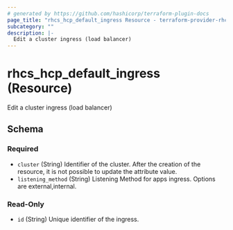```yaml
---
# generated by https://github.com/hashicorp/terraform-plugin-docs
page_title: "rhcs_hcp_default_ingress Resource - terraform-provider-rhcs"
subcategory: ""
description: |-
  Edit a cluster ingress (load balancer)
---
```


# rhcs_hcp_default_ingress (Resource)

Edit a cluster ingress (load balancer)



<!-- schema generated by tfplugindocs -->
## Schema

### Required

- `cluster` (String) Identifier of the cluster. After the creation of the resource, it is not possible to update the attribute value.
- `listening_method` (String) Listening Method for apps ingress. Options are external,internal.

### Read-Only

- `id` (String) Unique identifier of the ingress.
